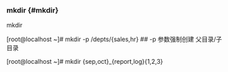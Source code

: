 ### mkdir {#mkdir}

mkdir

[root@localhost ~]# mkdir -p /depts/{sales,hr}                 ##  -p 参数强制创建 父目录/子目录

[root@localhost ~]# mkdir {sep,oct}_{report,log}{1,2,3}